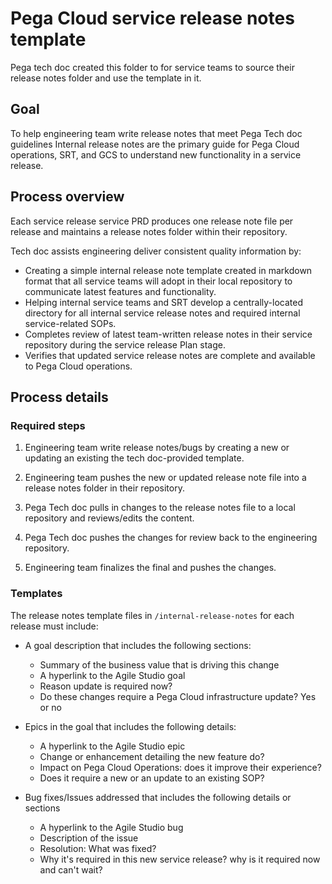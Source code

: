 # Pega Cloud service release notes template

Pega tech doc created this folder to for service teams to source their release notes folder and use the template in it.

## Goal

To help engineering team write release notes that meet Pega Tech doc guidelines
Internal release notes are the primary guide for Pega Cloud operations, SRT, and GCS to understand new functionality in a service release.

## Process overview

Each service release service PRD produces one release note file per release and maintains a release notes folder within their repository.

Tech doc assists engineering deliver consistent quality information by:

- Creating a simple internal release note template created in markdown format that all service teams will adopt in their local repository to communicate latest features and functionality.
- Helping internal service teams and SRT develop a centrally-located directory for all internal service release notes and required internal service-related SOPs.
- Completes review of latest team-written release notes in their service repository during the service release Plan stage.
- Verifies that updated service release notes are complete and available to Pega Cloud operations.

## Process details

### Required steps

1. Engineering team write release notes/bugs by creating a new or updating an existing the tech doc-provided template.

2. Engineering team pushes the new or updated release note file into a release notes folder in their repository.

3. Pega Tech doc pulls in changes to the release notes file to a local repository and reviews/edits the content.

4. Pega Tech doc pushes the changes for review back to the engineering repository.

5. Engineering team finalizes the final and pushes the changes.

### Templates

The release notes template files in `/internal-release-notes` for each release must include:

- A goal description that includes the following sections:
  - Summary of the business value that is driving this change
  - A hyperlink to the Agile Studio goal
  - Reason update is required now?
  - Do these changes require a Pega Cloud infrastructure update? Yes or no

- Epics in the goal that includes the following details:
  - A hyperlink to the Agile Studio epic
  - Change or enhancement detailing the new feature do?
  - Impact on Pega Cloud Operations: does it improve their experience?
  - Does it require a new or an update to an existing SOP?

- Bug fixes/Issues addressed that includes the following details or sections
  - A hyperlink to the Agile Studio bug
  - Description of the issue
  - Resolution: What was fixed?
  - Why it's required in this new service release? why is it required now and can't wait?
